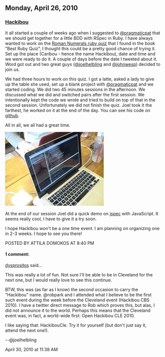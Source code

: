 ## Monday, April 26, 2010

### [Hackibou](http://www.adomokos.com/2010/04/hackibou.html)

It all started a couple of weeks ago when I suggested to [@pragmaticpat](http://twitter.com/pragmaticpat) that we should get together for a little BDD with RSpec in Ruby. I have always wanted to work on the [Roman Numerals ruby quiz](http://rubyquiz.com/quiz22.html) that I found in the book "Best Ruby Quiz", I thought this could be a pretty good chance of trying it. Set up the place (Caribou - hence the name Hackibou), date and time and we were ready to do it. A couple of days before the date I tweeted about it. Word got out and two great guys ([@joelhelbling](http://twitter.com/joelhelbling) and [@johnwesp](http://twitter.com/johnwesp)) decided to join us.

We had three hours to work on this quiz. I got a latte, asked a lady to give up the table she used, set up a blank project with [@pragmaticpat](http://twitter.com/pragmaticpat) and we started coding. We did two 45 minutes sessions in the afternoon. We discussed what we did and switched pairs after the first session. We intentionally kept the code we wrote and tried to build on top of that in the second session. Unfortunately we did not finish the quiz. Joel took it the farthest, he worked on it at the end of the day. You can see his code on [github](http://is.gd/bGGBA).

All in all, we all had a great time.

![hackibou](/resources/2010/04/hackibou_mac.jpg)

At the end of our session Joel did a quick demo on [jspec](http://visionmedia.github.com/jspec/) with JavaScript. It seems really cool, I have to give it a try soon.

I hope Hackibou won't be a one time event. I am planning on organizing one in 2-3 weeks. I hope to see you there!


POSTED BY ATTILA DOMOKOS AT 8:40 PM


#### 1 comment:

[dysprositos](http://dysprositos.chezjoel.com/) said...

This was really a lot of fun. Not sure I'll be able to be in Cleveland for the next one, but I would really love to see this continue.

BTW, this was (as far as I know) the second occasion to carry the "Hackibou" name. @robpark and I attended what I believe to be the first such event during the week before the Cleveland event (Hackibou CBS 2010). I have a twitter direct message to Rob which proves this, but alas, I did not announce it to the world. Perhaps this means that the Cleveland event was, in fact, a world-wide first: Open Hackibou CLE 2010\.

I like saying that: HackibouCle. Try it for yourself (but don't just say it, attend the next one!).

--@joelhelbling

April 30, 2010 at 11:38 AM
